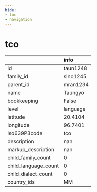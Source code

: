 ```yaml
---
hide:
- toc
- navigation
---
```

# tco
|                      | info     |
|:---------------------|:---------|
| id                   | taun1248 |
| family_id            | sino1245 |
| parent_id            | mran1234 |
| name                 | Taungyo  |
| bookkeeping          | False    |
| level                | language |
| latitude             | 20.4104  |
| longitude            | 96.7401  |
| iso639P3code         | tco      |
| description          | nan      |
| markup_description   | nan      |
| child_family_count   | 0        |
| child_language_count | 0        |
| child_dialect_count  | 0        |
| country_ids          | MM       |